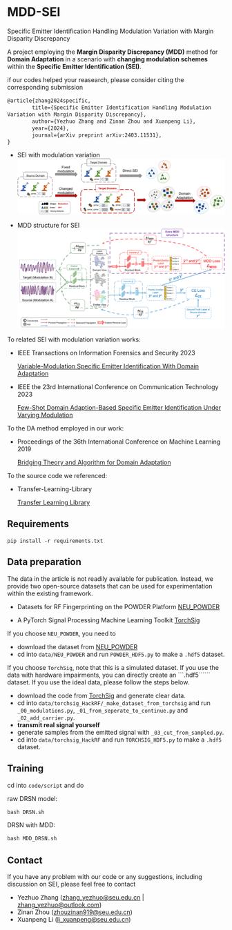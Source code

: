 # MDD-SEI
Specific Emitter Identification Handling Modulation Variation with Margin Disparity Discrepancy

A project employing the **Margin Disparity Discrepancy (MDD)** method for **Domain Adaptation** in a scenario with **changing modulation schemes** within the **Specific Emitter Identification (SEI)**.

if our codes helped your reasearch, please consider citing the corresponding submission

```citatioin
@article{zhang2024specific,
        title={Specific Emitter Identification Handling Modulation Variation with Margin Disparity Discrepancy},
        author={Yezhuo Zhang and Zinan Zhou and Xuanpeng Li},
        year={2024},
        journal={arXiv preprint arXiv:2403.11531},
}
```

- SEI with modulation variation
![MDD_structure](modulation_changing.jpg)

- MDD structure for SEI
![MDD_structure](MDD_structure.jpg)

To related SEI with modulation variation works: 
- IEEE Transactions on Information Forensics and Security 2023

    [Variable-Modulation Specific Emitter Identification With Domain Adaptation](https://ieeexplore.ieee.org/abstract/document/9956857)

- IEEE the 23rd International Conference on Communication Technology 2023

    [Few-Shot Domain Adaption-Based Specific Emitter Identification Under Varying Modulation](https://ieeexplore.ieee.org/abstract/document/10419733)

To the DA method employed in our work: 
- Proceedings of the 36th International Conference on Machine Learning 2019

    [Bridging Theory and Algorithm for Domain Adaptation](https://proceedings.mlr.press/v97/zhang19i.html?ref=https://codemonkey)

To the source code we referenced: 
- Transfer-Learning-Library

    [Transfer Learning Library](https://github.com/thuml/Transfer-Learning-Library)

## Requirements

```
pip install -r requirements.txt
```

## Data preparation

The data in the article is not readily available for publication. Instead, we provide two open-source datasets that can be used for experimentation within the existing framework.

- Datasets for RF Fingerprinting on the POWDER Platform [NEU_POWDER](https://www.genesys-lab.org/powder)

- A PyTorch Signal Processing Machine Learning Toolkit [TorchSig](https://torchsig.com/)

If you choose ```NEU_POWDER```, you need to 
- download the dataset from [NEU_POWDER](https://www.genesys-lab.org/powder) 
- cd into ```data/NEU_POWDER``` and run ```POWDER_HDF5.py``` to make a ```.hdf5``` dataset.

If you choose ```TorchSig```, note that this is a simulated dataset. If you use the data with hardware impairments, you can directly create an ```.hdf5`````` dataset. If you use the ideal data, please follow the steps below.
- download the code from [TorchSig](https://torchsig.com/) and generate clear data.
- cd into ```data/torchsig_HackRF/_make_dataset_from_torchsig``` and run ```_00_modulations.py```, ```_01_from_seperate_to_continue.py``` and ```_02_add_carrier.py```.
- **transmit real signal yourself**
- generate samples from the emitted signal with ```_03_cut_from_sampled.py```.
- cd into ```data/torchsig_HackRF``` and run ```TORCHSIG_HDF5.py``` to make a ```.hdf5``` dataset.

## Training
cd into ```code/script``` and do

raw DRSN model:     
```python
bash DRSN.sh
```

DRSN with MDD:  
```python
bash MDD_DRSN.sh
```

## Contact

If you have any problem with our code or any suggestions, including discussion on SEI, please feel free to contact

- Yezhuo Zhang (zhang_yezhuo@seu.edu.cn | zhang_yezhuo@outlook.com)
- Zinan Zhou (zhouzinan919@seu.edu.cn)
- Xuanpeng Li (li_xuanpeng@seu.edu.cn)

